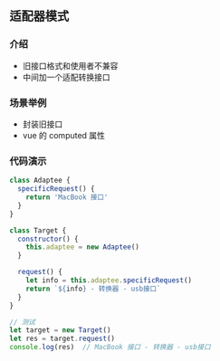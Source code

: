 ## 适配器模式

### 介绍
- 旧接口格式和使用者不兼容
- 中间加一个适配转换接口

### 场景举例
- 封装旧接口
- vue 的 computed 属性

### 代码演示
```javascript
class Adaptee {
  specificRequest() {
    return 'MacBook 接口'
  }
}

class Target {
  constructor() {
    this.adaptee = new Adaptee()
  }

  request() {
    let info = this.adaptee.specificRequest()
    return `${info} - 转换器 - usb接口`
  }
}

// 测试
let target = new Target()
let res = target.request()
console.log(res)  // MacBook 接口 - 转换器 - usb接口
```
